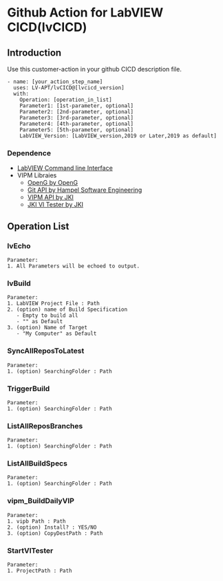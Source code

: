 # Github Action for LabVIEW CICD(lvCICD)

## Introduction

Use this customer-action in your github CICD description file.

    - name: [your_action_step_name]
      uses: LV-APT/lvCICD@[lvcicd_version]
      with:
        Operation: [operation_in_list]
        Parameter1: [1st-parameter, optional]
        Parameter2: [2nd-parameter, optional]
        Parameter3: [3rd-parameter, optional]
        Parameter4: [4th-parameter, optional]
        Parameter5: [5th-parameter, optional]
        LabVIEW_Version: [LabVIEW_version,2019 or Later,2019 as default]

### Dependence

 - [LabVIEW Command line Interface](https://www.ni.com/zh-cn/support/downloads/software-products/download.ni-labview-command-line-interface.html#)
 - VIPM Libraies
   - [OpenG by OpenG](https://www.vipm.io/package/openg.org_lib_openg_toolkit/)
   - [Git API by Hampel Software Engineering](https://www.vipm.io/package/hse_lib_git_api/)
   - [VIPM API by JKI](https://www.vipm.io/package/jki_lib_vipm_api/)
   - [JKI VI Tester by JKI](https://www.vipm.io/package/jki_labs_tool_vi_tester/)

## Operation List

### lvEcho
    Parameter:
    1. All Parameters will be echoed to output.
### lvBuild
    Parameter:
    1. LabVIEW Project File : Path
    2. (option) name of Build Specification
       - Empty to build all
       - "" as Default
    3. (option) Name of Target
       - "My Computer" as Default
### SyncAllReposToLatest
    Parameter:
    1. (option) SearchingFolder : Path
### TriggerBuild
    Parameter:
    1. (option) SearchingFolder : Path
### ListAllReposBranches
    Parameter:
    1. (option) SearchingFolder : Path
### ListAllBuildSpecs
    Parameter:
    1. (option) SearchingFolder : Path

### vipm_BuildDailyVIP
    Parameter:
    1. vipb Path : Path
    2. (option) Install? : YES/NO
    3. (option) CopyDestPath : Path

### StartVITester
    Parameter:
    1. ProjectPath : Path
